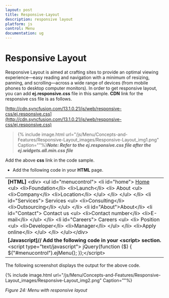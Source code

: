 ```yaml
---
layout: post
title: Responsive-Layout
description: responsive layout
platform: js
control: Menu
documentation: ug
---
```


# Responsive Layout

Responsive Layout is aimed at crafting sites to provide an optimal viewing experience—easy reading and navigation with a minimum of resizing, panning, and scrolling—across a wide range of devices (from mobile phones to desktop computer monitors). In order to get responsive layout, you can add **ej.responsive.css** file in this sample. **CDN** link for the responsive css file is as follows.

[http://cdn.syncfusion.com/13.1.0.21/js/web/responsive-css/ej.responsive.css](http://cdn.syncfusion.com/13.1.0.21/js/web/responsive-css/ej.responsive.css)

> {% include image.html url="/js/Menu/Concepts-and-Features/Responsive-Layout_images/Responsive-Layout_img1.png" Caption=""%}_**Note: Refer to the ej.responsive.css file after the ej.widgets.all.min.css file**_

Add the above **css** link in the code sample.         

* Add the following code in your **HTML** page.

<table>
<tr>
<td>
<b>[HTML]   </b>&lt;div&gt;    &lt;ul id="menucontrol"&gt;        &lt;li id="home"&gt;            <a href="#">Home</a>            &lt;ul&gt;                &lt;li&gt;<a>Foundation</a>&lt;/li&gt;                &lt;li&gt;<a>Launch</a>&lt;/li&gt;                &lt;li&gt;                    <a>About</a>                    &lt;ul&gt;                        &lt;li&gt;<a>Company</a>&lt;/li&gt;                        &lt;li&gt;<a>Location</a>&lt;/li&gt;                    &lt;/ul&gt;                &lt;/li&gt;            &lt;/ul&gt;        &lt;/li&gt;        &lt;li id="Services"&gt;            <a>Services</a>            &lt;ul&gt;                &lt;li&gt;<a>Consulting</a>&lt;/li&gt;                &lt;li&gt;<a>Outsourcing</a>&lt;/li&gt;            &lt;/ul&gt;        &lt;/li&gt;        &lt;li id="About"&gt;<a>About</a>&lt;/li&gt;        &lt;li id="Contact"&gt;            <a>Contact us</a>            &lt;ul&gt;                &lt;li&gt;<a>Contact number</a>&lt;/li&gt;                &lt;li&gt;<a>E-mail</a>&lt;/li&gt;            &lt;/ul&gt;        &lt;/li&gt;        &lt;li id="Careers"&gt;            <a>Careers</a>            &lt;ul&gt;                &lt;li&gt;                    <a>Position</a>                    &lt;ul&gt;                        &lt;li&gt;<a>Developer</a>&lt;/li&gt;                        &lt;li&gt;<a>Manager</a>&lt;/li&gt;                    &lt;/ul&gt;                &lt;/li&gt;                &lt;li&gt;<a>Apply online</a>&lt;/li&gt;            &lt;/ul&gt;        &lt;/li&gt;    &lt;/ul&gt;&lt;/div&gt;</td></tr>
<tr>
<td>
<b>[Javascript]</b><b>// Add the following code in your &lt;script&gt; section.</b>&lt;script type="text/javascript"&gt;    jQuery(function ($) {        $("#menucontrol").ejMenu();    });&lt;/script&gt;</td></tr>
</table>


The following screenshot displays the output for the above code. 

{% include image.html url="/js/Menu/Concepts-and-Features/Responsive-Layout_images/Responsive-Layout_img2.png" Caption=""%}

_Figure 24: Menu with responsive layout_


